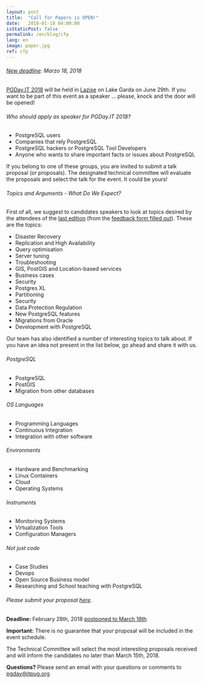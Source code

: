 ```yaml
---
layout: post
title:  "Call for Papers is OPEN!"
date:   2018-01-18 04:00:00
isStaticPost: false
permalink: /en/blog/cfp
lang: en
image: paper.jpg
ref: cfp
---
```


###### [New deadline](http://2018.pgday.it/en/blog/cfp_postponed): Marzo 18, 2018

[PGDay.IT 2018](https://2018.pgday.it/en/) will be held in [Lazise](https://2018.pgday.it/en/logistics/) on Lake Garda on June 29th. If you want to be part of this event as a speaker … please, knock and the door will be opened!

###### Who should apply as speaker for PGDay.IT 2018?

* PostgreSQL users
* Companies that rely PostgreSQL
* PostgreSQL hackers or PostgreSQL Tool Developers
* Anyone who wants to share important facts or issues about PostgreSQL

If you belong to one of these groups, you are invited to submit a talk proposal (or proposals). The designated technical committee will evaluate the proposals and select the talk for the event. It could be yours!

###### Topics and Arguments - What Do We Expect?

First of all, we suggest to candidates speakers to look at topics desired by the attendees of the [last edition](https://2017.pgday.it/en/) (from the [feedback form filled out](http://blog.itpug.org/pgday_it_2017/)). These are the topics:

* Disaster Recovery
* Replication and High Availability
* Query optimisation
* Server tuning
* Troubleshooting
* GIS, PostGIS and Location-based services
* Business cases
* Security
* Postgres XL
* Partitioning
* Security
* Data Protection Regulation
* New PostgreSQL features
* Migrations from Oracle
* Development with PostgreSQL

Our team has also identified a number of interesting topics to talk about. If you have an idea not present in the list below, go ahead and share it with us.

###### PostgreSQL

* PostgreSQL
* PostGIS
* Migration from other databases

###### OS Languages

* Programming Languages
* Continuous Integration
* Integration with other software

###### Environments

* Hardware and Benchmarking
* Linux Containers
* Cloud
* Operating Systems

###### Instruments

* Monitoring Systems
* Virtualization Tools
* Configuration Managers

###### Not just code

* Case Studies
* Devops
* Open Source Business model
* Researching and School teaching with PostgreSQL

###### Please submit your proposal [here](https://docs.google.com/forms/d/e/1FAIpQLSfs0OGbAXPXHELFAiB1rB9v3vrEk6d8rZf0ukTxP9c1sNKBmA/viewform).

__Deadline:__ February 28th, 2018 [postponed to March 18th](http://2018.pgday.it/en/blog/cfp_postponed)

__Important:__ There is no guarantee that your proposal will be included in the event schedule.

The Technical Committee will select the most interesting proposals received and will inform the candidates no later than March 15th, 2018.

__Questions?__
Please send an email with your questions or comments to [pgday@itpug.org](mailto:pgday@itpug.org)
